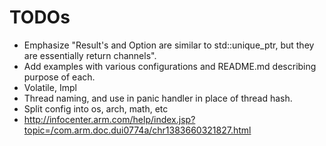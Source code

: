 # TODOs

* Emphasize "Result's and Option are similar to std::unique_ptr, but they are essentially return channels".
* Add examples with various configurations and README.md describing purpose of each.
* Volatile, Impl
* Thread naming, and use in panic handler in place of thread hash.
* Split config into os, arch, math, etc
* http://infocenter.arm.com/help/index.jsp?topic=/com.arm.doc.dui0774a/chr1383660321827.html
